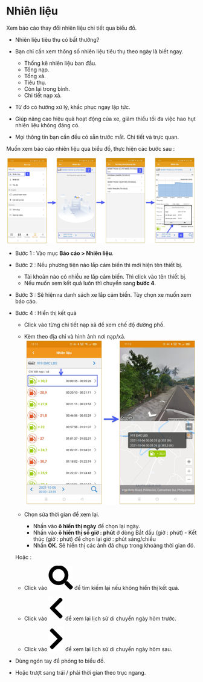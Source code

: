 # Nhiên liệu
Xem báo cáo thay đổi nhiên liệu chi tiết qua biểu đồ.

- Nhiên liệu tiêu thụ có bất thường?

- Bạn chỉ cần xem thông số nhiên liệu tiêu thụ theo ngày là biết ngay.
  - Thống kê nhiên liệu ban đầu.
  - Tổng nạp.
  - Tổng xả.
  - Tiêu thụ.
  - Còn lại trong bình.
  - Chi tiết nạp xả.

- Từ đó có hướng xử lý, khắc phục ngay lập tức.

- Giúp nâng cao hiệu quả hoạt động của xe, giảm thiểu tối đa việc hao hụt nhiên liệu không đáng có.
- Mọi thông tin bạn cần đều có sẵn trước mắt. Chi tiết và trực quan.

Muốn xem báo cáo nhiên liệu qua biểu đồ, thực hiện các bước sau : 

<span style="display:block;text-align:center">![Interface Web](/docs/assets/images/web-interface/app-gotrack365/report/report-fuel-all.jpg)

- Bước 1 : Vào mục **Báo cáo > Nhiên liệu**.

- Bước 2 : Nếu phương tiện nào lắp cảm biến thì mới hiện tên thiết bị. 
    - Tài khoản nào có nhiều xe lắp cảm biến. Thì click vào tên thiết bị. 
    - Nếu muốn xem kết quả luôn thì chuyển sang **bước 4**.

- Bước 3 : Sẽ hiện ra danh sách xe lắp cảm biến. Tùy chọn xe muốn xem báo cáo.

- Bước 4 : Hiển thị kết quả
  - Click vào từng chi tiết nạp xả để xem chế độ đường phố.
  - Kèm theo địa chỉ và hình ảnh nơi nạp/xả.
  <span class="icon-left5">![Interface Web](/docs/assets/images/web-interface/app-gotrack365/report/report-fuel-detail-streetview.jpg)
  
  - Chọn sửa thời gian để xem lại.
    - Nhấn vào **ô hiển thị ngày** để chọn lại ngày.
    - Nhấn vào **ô hiển thị số giờ : phút** ở dòng Bắt đầu (giờ  : phút) - Kết thúc (giờ  : phút) để chọn lại giờ : phút  sáng/chiều 
    -  Nhấn **OK**.  Sẽ hiển thị các ảnh đã chụp trong khoảng thời gian đó.

  Hoặc :
  - Click vào <span class="icon-left svg-filter-blue1">![Ok](/docs/assets/images/web-interface/icon/SVG/search.svg)  để tìm kiếm lại nếu không hiển thị kết quả.
  
  - Click vào <span class="icon-left svg-filter-blue1">![Ok](/docs/assets/images/web-interface/icon/SVG/chevron-left.svg) để xem lại lịch sử di chuyển ngày hôm trước.

  - Click vào <span class="icon-left svg-filter-blue1">![Ok](/docs/assets/images/web-interface/icon/SVG/chevron-right.svg) để xem lại lịch sử di chuyển ngày hôm sau.

  
- Dùng ngón tay để phóng to biểu đồ.
- Hoặc trượt sang trái / phải thời gian theo trục ngang.


